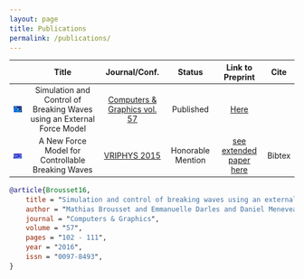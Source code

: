 ```yaml
---
layout: page
title: Publications
permalink: /publications/
---
```


|                                                 | Title                                                                  | Journal/Conf.                                                                                | Status            | Link to Preprint 									  			 | Cite   		    |
| :---------------------------------------------: | :--------------------------------------------------------------------: | :----------------------------------------------------------------------------------------:         | :---------------: | :--------------: 									  			 | :--------------: |
| ![teaser cg](/images/teaser_cg16.png)           | Simulation and Control of Breaking Waves using an External Force Model | [Computers & Graphics vol. 57](http://www.sciencedirect.com/science/article/pii/S0097849316300164) | Published         | [Here](/files/CG_2015_soliton_extended.pdf)         			 | 			|
| ![teaser vriphys](/images/teaser_vriphys15.png) | A New Force Model for Controllable Breaking Waves                      | [VRIPHYS 2015](http://vriphys2015.sciencesconf.org/)                                               | Honorable Mention | [see extended paper here](/files/CG_2015_soliton_extended.pdf) | Bibtex 			|


```bibtex
@article{Brousset16,
	title = "Simulation and control of breaking waves using an external force model",
	author = "Mathias Brousset and Emmanuelle Darles and Daniel Meneveaux and Pierre Poulin and Benoît Crespin",
	journal = "Computers & Graphics",
	volume = "57",
	pages = "102 - 111",
	year = "2016",
	issn = "0097-8493",
}
```
